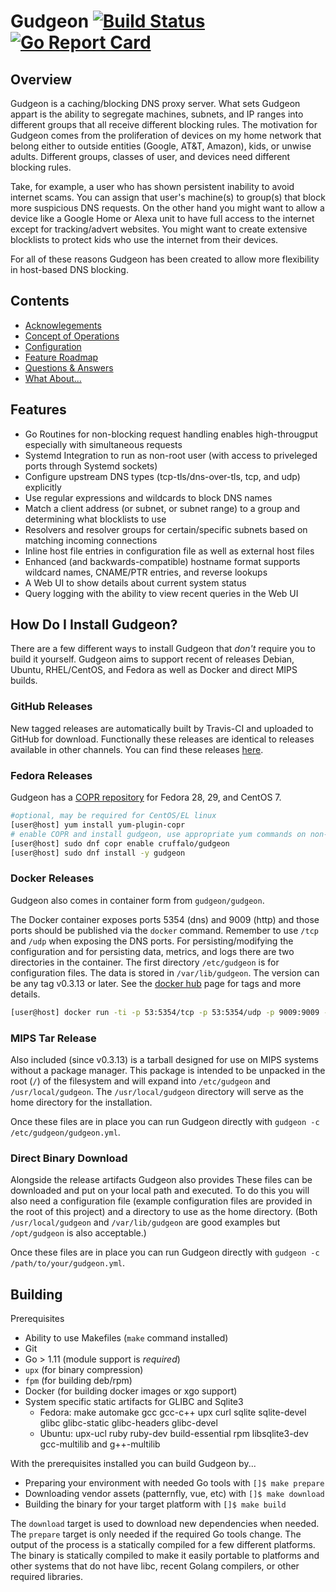 # Gudgeon [![Build Status](https://travis-ci.org/chrisruffalo/gudgeon.svg?branch=master)](https://travis-ci.org/chrisruffalo/gudgeon) [![Go Report Card](https://goreportcard.com/badge/github.com/chrisruffalo/gudgeon)](https://goreportcard.com/report/github.com/chrisruffalo/gudgeon)

## Overview
Gudgeon is a caching/blocking DNS proxy server. What sets Gudgeon appart is the ability to segregate machines, subnets, and IP ranges into different groups that 
all receive different blocking rules. The motivation for Gudgeon comes from the proliferation of devices on my home network that belong either to outside entities 
(Google, AT&T, Amazon), kids, or unwise adults. Different groups, classes of user, and devices need different blocking rules.

Take, for example, a user who has shown persistent inability to avoid internet scams. You can assign that user's machine(s) to group(s) that block more suspicious DNS requests. 
On the other hand you might want to allow a device like a Google Home or Alexa unit to have full access to the internet except for tracking/advert websites. You might want to 
create extensive blocklists to protect kids who use the internet from their devices.

For all of these reasons Gudgeon has been created to allow more flexibility in host-based DNS blocking.

## Contents
* [Acknowlegements](ACK.md)
* [Concept of Operations](OPERATIONS.md)
* [Configuration](CONFIGURATION.md)
* [Feature Roadmap](ROADMAP.md)
* [Questions & Answers](QA.md)
* [What About...](WHATABOUT.md)

## Features
* Go Routines for non-blocking request handling enables high-througput especially with simultaneous requests
* Systemd Integration to run as non-root user (with access to priveleged ports through Systemd sockets)
* Configure upstream DNS types (tcp-tls/dns-over-tls, tcp, and udp) explicitly
* Use regular expressions and wildcards to block DNS names
* Match a client address (or subnet, or subnet range) to a group and determining what blocklists to use
* Resolvers and resolver groups for certain/specific subnets based on matching incoming connections
* Inline host file entries in configuration file as well as external host files
* Enhanced (and backwards-compatible) hostname format supports wildcard names, CNAME/PTR entries, and reverse lookups
* A Web UI to show details about current system status
* Query logging with the ability to view recent queries in the Web UI

## How Do I Install Gudgeon?
There are a few different ways to install Gudgeon that *don't* require you to build it yourself. Gudgeon aims to support recent of releases Debian, Ubuntu, RHEL/CentOS, and Fedora as well as Docker and direct MIPS builds.

### GitHub Releases
New tagged releases are automatically built by Travis-CI and uploaded to GitHub for download. Functionally these releases are identical to releases available in other channels. You can find these releases [here](https://github.com/chrisruffalo/gudgeon/releases).

### Fedora Releases
Gudgeon has a [COPR repository](https://copr.fedorainfracloud.org/coprs/cruffalo/gudgeon/) for Fedora 28, 29, and CentOS 7. 
```bash
#optional, may be required for CentOS/EL linux
[user@host] yum install yum-plugin-copr
# enable COPR and install gudgeon, use appropriate yum commands on non-dnf platforms
[user@host] sudo dnf copr enable cruffalo/gudgeon
[user@host] sudo dnf install -y gudgeon
```

### Docker Releases
Gudgeon also comes in container form from `gudgeon/gudgeon`.

The Docker container exposes ports 5354 (dns) and 9009 (http) and those ports should be published via the `docker` command. Remember to use `/tcp` and `/udp` when exposing the DNS ports. For persisting/modifying the configuration and for persisting data, metrics, and logs there are two directories in the container. The first directory `/etc/gudgeon` is for configuration files. The data is stored in `/var/lib/gudgeon`. The version can be any tag v0.3.13 or later. See the [docker hub](https://cloud.docker.com/u/gudgeon/repository/docker/gudgeon/gudgeon) page for tags and more details.

```bash
[user@host] docker run -ti -p 53:5354/tcp -p 53:5354/udp -p 9009:9009 -v /etc/gudgeon:/etc/gudgeon -v /var/lib/gudgeon:/var/lib/gudgeon gudgeon/gudgeon:${version}
```

### MIPS Tar Release
Also included (since v0.3.13) is a tarball designed for use on MIPS systems without a package manager. This package is intended to be unpacked in the root (`/`) of the filesystem and will expand into `/etc/gudgeon` and `/usr/local/gudgeon`. The `/usr/local/gudgeon` directory will serve as the home directory for the installation. 

Once these files are in place you can run Gudgeon directly with `gudgeon -c /etc/gudgeon/gudgeon.yml`.

### Direct Binary Download
Alongside the release artifacts Gudgeon also provides These files can be downloaded and put on your local path and executed. To do this you will also need a configuration file (example configuration files are provided in the root of this project) and a directory to use as the home directory. (Both `/usr/local/gudgeon` and `/var/lib/gudgeon` are good examples but `/opt/gudgeon` is also acceptable.)

Once these files are in place you can run Gudgeon directly with `gudgeon -c /path/to/your/gudgeon.yml`.

## Building
Prerequisites
* Ability to use Makefiles (`make` command installed)
* Git
* Go > 1.11 (module support is *required*)
* `upx` (for binary compression)
* `fpm` (for building deb/rpm)
* Docker (for building docker images or xgo support)
* System specific static artifacts for GLIBC and Sqlite3
  * Fedora: make automake gcc gcc-c++ upx curl sqlite sqlite-devel glibc glibc-static glibc-headers glibc-devel
  * Ubuntu: upx-ucl ruby ruby-dev build-essential rpm libsqlite3-dev gcc-multilib and g++-multilib

With the prerequisites installed you can build Gudgeon by...
* Preparing your environment with needed Go tools with `[]$ make prepare`
* Downloading vendor assets (patternfly, vue, etc) with `[]$ make download`
* Building the binary for your target platform with `[]$ make build`

The `download` target is used to download new dependencies when needed. The `prepare` target is only needed if the required Go tools change. The output of the process is a statically compiled for a few different platforms. The binary is statically compiled to make it easily portable to platforms and other systems that do not have libc, recent Golang compilers, or other required libraries.